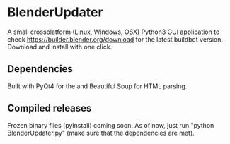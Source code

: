 # BlenderUpdater
A small crossplatform (Linux, Windows, OSX) Python3 GUI application to check https://builder.blender.org/download for 
the latest buildbot version. Download and install with one click.

## Dependencies
Built with PyQt4 for the and Beautiful Soup for HTML parsing.

## Compiled releases
Frozen binary files (pyinstall) coming soon. As of now, just run "python BlenderUpdater.py" (make sure that the
dependencies are met).


